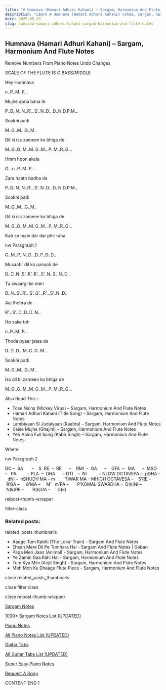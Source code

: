 ```yaml
---
title: "# Humnava (Hamari Adhuri Kahani) – Sargam, Harmonium And Flute Notes"
description: "Learn # Humnava (Hamari Adhuri Kahani) notes, sargam, harmonium notations and flute notes. Easy step-by-step tutorial for beginners."
date: 2025-05-19
slug: humnava-hamari-adhuri-kahani-sargam-harmonium-and-flute-notes
---
```


## Humnava (Hamari Adhuri Kahani) – Sargam, Harmonium And Flute Notes

Remove Numbers From Piano Notes
Undo Changes

SCALE OF THE FLUTE IS C BASS/MIDDLE

Hey Humnava

n..P..M..P…

Mujhe apna bana le

P..D..N..N..R’…S’..N..D…D..N.D.P.M…

Sookhi padi

M..G..M…G..M..

Dil ki iss zameen ko bhiga de

M..G..G..M..M..G..M…P..M..R..G…

Hmm hoon akela

G…n..P..M..P…

Zara haath badha de

P..D..N..N..R’…S’..N..D…D..N.D.P.M…

Sookhi padi

M..G..M…G..M..

Dil ki iss zameen ko bhiga de

M..G..G..M..M..G..M…P..M..R..G…

Kab se main dar dar phir raha

nw Paragraph 1

G..M..P..N..D…D..P..D..D..

Musaafir dil ko panaah de

D..D..N..S’..R’..R’…S’..N..S’..N..D..

Tu awaargi ko meri

D..N..S’..R’…S’..G’…R’…S’..N..D..

Aaj thehra de

R’…S’..D..D..D..N…

Ho sake toh

n..P..M..P…

Thoda pyaar jataa de

D..D..D…M..G..G..M…

Sookhi padi

M..G..M…G..M..

Iss dil ki zameen ko bhiga de

M..G..G..M..M..G..M…P..M..R..G…

Also Read This :-

* Tose Naina (Mickey Virus) – Sargam, Harmonium And Flute Notes
* Hamari Adhuri Kahani (Title Song) – Sargam, Harmonium And Flute Notes
* Lambiyaan Si Judaiyaan (Raabta) – Sargam, Harmonium And Flute Notes
* Kaise Mujhe (Ghajini) – Sargam, Harmonium And Flute Notes
* Yeh Aaina Full Song (Kabir Singh) – Sargam, Harmonium And Flute Notes

Where

nw Paragraph 2

DO –  SA       –    S  RE  –  RE      –    RMI  –  GA      –    GFA  –   MA      –  MSO  –   PA         – PLA  –  DHA      – DTI    –  NI          – NLOW OCTAVEPA –  pDHA –  dNI –  nSHUDH MA – m        TIWAR MA – MHIGH OCTAVESA –    S’RE –     R’GA –     G’MA –     M’   m’PA –       P’KOMAL SWARDHA –  D(k)NI –       N(k)RE –       R(k)GA –      G(k)

relpost-thumb-wrapper

filter-class

### Related posts:

related_posts_thumbnails

* Aaoge Tum Kabhi (The Local Train) - Sargam And Flute Notes
* Ehsan Mere Dil Pe Tumhara Hai - Sargam And Flute Notes | Gaban
* Papa Meri Jaan (Animal) - Sargam, Harmonium And Flute Notes
* Ye Zamin Gaa Rahi Hai - Sargam, Harmonium And Flute Notes
* Tum Kya Mile (Arijit Singh) - Sargam, Harmonium And Flute Notes
* Moh Moh Ke Dhaage Flute Piece - Sargam, Harmonium And Flute Notes

close related_posts_thumbnails

close filter class

close relpost-thumb-wrapper

[Sargam Notes](https://www.notationsworld.com/sargam-notes.html)

[1000+ Sargam Notes List (UPDATED)](https://www.notationsworld.com/all-songs-list-sargam-notes.html)

[Piano Notes](https://www.notationsworld.com/piano-notes.html)

[All Piano Notes List (UPDATED)](https://www.notationsworld.com/all-songs-list-piano-notes.html)

[Guitar Tabs](https://www.notationsworld.com/guitar-tabs.html)

[All Guitar Tabs List (UPDATED)](https://www.notationsworld.com/all-songs-list-guitar-tabs.html)

[Super Easy Piano Notes](https://studywall.in/)

[Request A Song](https://www.notationsworld.com/request-a-song.html)

CONTENT END 1

